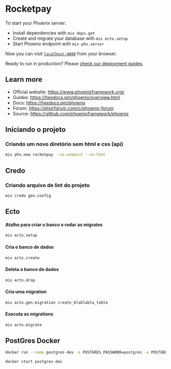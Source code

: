 # Rocketpay

To start your Phoenix server:

  * Install dependencies with `mix deps.get`
  * Create and migrate your database with `mix ecto.setup`
  * Start Phoenix endpoint with `mix phx.server`

Now you can visit [`localhost:4000`](http://localhost:4000) from your browser.

Ready to run in production? Please [check our deployment guides](https://hexdocs.pm/phoenix/deployment.html).

## Learn more

  * Official website: https://www.phoenixframework.org/
  * Guides: https://hexdocs.pm/phoenix/overview.html
  * Docs: https://hexdocs.pm/phoenix
  * Forum: https://elixirforum.com/c/phoenix-forum
  * Source: https://github.com/phoenixframework/phoenix

## Iniciando o projeto

### Criando um novo diretório sem html e css (api)
```bash
mix phx.new rocketpay --no-webpack --no-html
```

## Credo
### Criando arquivo de lint do projeto
```bash
mix credo gen.config
```

## Ecto

#### Atalho para criar o banco e rodar as migrates
```bash
mix ecto.setup
```

#### Cria o banco de dados
```bash
mix ecto.create
```

#### Deleta o banco de dados
```bash
mix ecto.drop
```

#### Cria uma migration
```bash
mix ecto.gen.migration create_blablabla_table
```

#### Executa as migrations
```bash
mix ecto.migrate
```

## PostGres Docker

```bash
docker run --name postgres-dev -e POSTGRES_PASSWORD=postgres -e POSTGRES_USER=postgres -p 5432:5432 -d postgres
```

```bash
docker start postgres-dev
```

